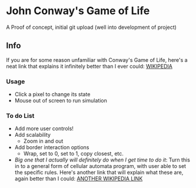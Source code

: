 # John Conway's Game of Life
A Proof of concept, initial git upload (well into development of project)

## Info
If you are for some reason unfamiliar with Conway's Game of Life, here's a neat link that explains it infinitely better than I ever could:
[WIKIPEDIA](https://en.wikipedia.org/wiki/Conway%27s_Game_of_Life)

### Usage
- Click a pixel to change its state
- Mouse out of screen to run simulation

### To do List
- Add more user controls!
- Add scalability
  - Zoom in and out
- Add border interaction options
  - Wrap, set to 0, set to 1, copy closest, etc.
- *Big one that I actually will definitely do when I get time to do it*: Turn this in to a general form of cellular automata program, with user able to set the specific rules. Here's another link that will explain what these are, again better than I could:
[ANOTHER WIKIPEDIA LINK](https://en.wikipedia.org/wiki/Cellular_automaton)
